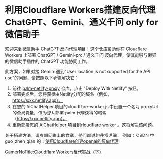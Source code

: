 # 利用Cloudflare Workers搭建反向代理 ChatGPT、Gemini、通义千问 only for 微信助手

欢迎来到微信助手 ChatGPT 反向代理项目！这个仓库帮助你在 Cloudflare Workers 上部署 ChatGPT / Gemini-pro / 通义千问 反向代理，使其能够与懒猫的微信助手插件的 ChatGPT 功能协同工作。

此方案，如果对接 Gemini 遇到“User location is not supported for the API use”的问题，请按照以下步骤解决它：
1. 前往 [palm-netlify-proxy](https://github.com/antergone/palm-netlify-proxy) 仓库，点击 "Deploy With Netlify" 按钮。
2. 部署完成后，您将获得由Netlify分配的域名（例如，https://xxx.netlify.app）。
3. 在您的 AiChatHelper 项目的cloudflare-worker.js 中设置一个名为 proxyUrl 的全局变量，值为您从部署 palm 代理获得的域名（https://xxx.netlify.app）。
4. 重新部署您的 AiChatHelper 项目到cloudflare worker 。这将解决该问题。

关于搭建方法，请参照网络上的文章，他们都说的非常详细。
例如：
CSDN 中 guo_zhen_qian 的：[使用Cloudflare创建openai的反向代理](https://blog.csdn.net/guo_zhen_qian/article/details/134957351)

GamerNoTitle:[Cloudflare Workers反代实战（下）](https://bili33.top/posts/Cloudflare-Workers-Section2/)
